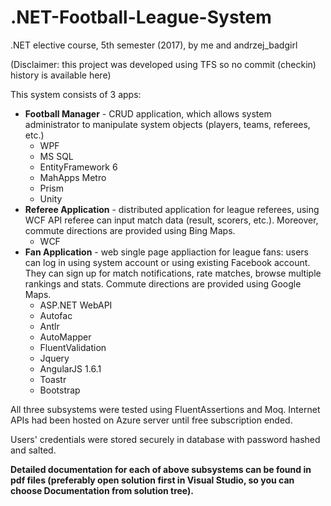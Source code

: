 # .NET-Football-League-System
.NET elective course, 5th semester (2017), by me and andrzej_badgirl

(Disclaimer: this project was developed using TFS so no commit (checkin) history is available here)

This system consists of 3 apps:
* **Football Manager** - CRUD application, which allows system administrator to manipulate system objects (players, teams, referees, etc.)
  * WPF
  * MS SQL 
  * EntityFramework 6
  * MahApps Metro
  * Prism
  * Unity
* **Referee Application** - distributed application for league referees, using WCF API referee can input match data (result, scorers, etc.). Moreover, commute directions are provided using Bing Maps. 
  * WCF
* **Fan Application** - web single page appliaction for league fans: users can log in using system account or using existing Facebook account. They can sign up for match notifications, rate matches, browse multiple rankings and stats. Commute directions are provided using Google Maps.
  * ASP.NET WebAPI
  * Autofac
  * Antlr
  * AutoMapper
  * FluentValidation
  * Jquery
  * AngularJS 1.6.1
  * Toastr
  * Bootstrap

All three subsystems were tested using FluentAssertions and Moq. Internet APIs had been hosted on Azure server until free subscription ended.  

Users' credentials were stored securely in database with password hashed and salted.  

**Detailed documentation for each of above subsystems can be found in pdf files (preferably open solution first in Visual Studio, so you can choose Documentation from solution tree).**
